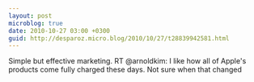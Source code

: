 ```yaml
---
layout: post
microblog: true
date: 2010-10-27 03:00 +0300
guid: http://desparoz.micro.blog/2010/10/27/t28839942581.html
---
```

Simple but effective marketing. RT @arnoldkim: I like how all of Apple's products come fully charged these days.  Not sure when that changed
